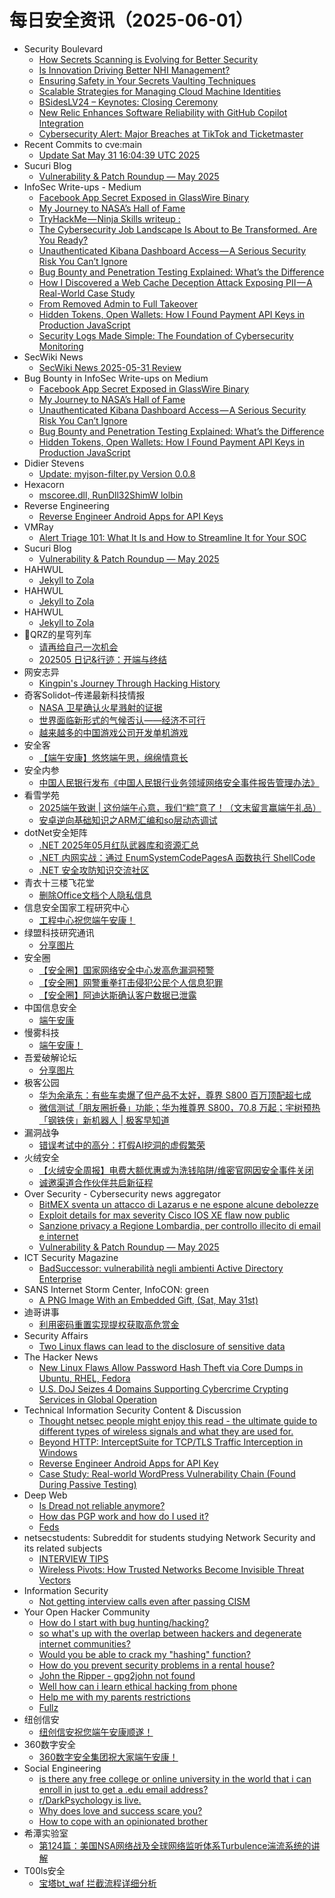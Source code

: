 # 每日安全资讯（2025-06-01）

- Security Boulevard
  - [How Secrets Scanning is Evolving for Better Security](https://securityboulevard.com/2025/05/how-secrets-scanning-is-evolving-for-better-security/?utm_source=rss&utm_medium=rss&utm_campaign=how-secrets-scanning-is-evolving-for-better-security)
  - [Is Innovation Driving Better NHI Management?](https://securityboulevard.com/2025/05/is-innovation-driving-better-nhi-management/?utm_source=rss&utm_medium=rss&utm_campaign=is-innovation-driving-better-nhi-management)
  - [Ensuring Safety in Your Secrets Vaulting Techniques](https://securityboulevard.com/2025/05/ensuring-safety-in-your-secrets-vaulting-techniques/?utm_source=rss&utm_medium=rss&utm_campaign=ensuring-safety-in-your-secrets-vaulting-techniques)
  - [Scalable Strategies for Managing Cloud Machine Identities](https://securityboulevard.com/2025/05/scalable-strategies-for-managing-cloud-machine-identities/?utm_source=rss&utm_medium=rss&utm_campaign=scalable-strategies-for-managing-cloud-machine-identities)
  - [BSidesLV24 –  Keynotes: Closing Ceremony](https://securityboulevard.com/2025/05/bsideslv24-keynotes-closing-ceremony/?utm_source=rss&utm_medium=rss&utm_campaign=bsideslv24-keynotes-closing-ceremony)
  - [New Relic Enhances Software Reliability with GitHub Copilot Integration](https://securityboulevard.com/2025/05/new-relic-enhances-software-reliability-with-github-copilot-integration/?utm_source=rss&utm_medium=rss&utm_campaign=new-relic-enhances-software-reliability-with-github-copilot-integration)
  - [Cybersecurity Alert: Major Breaches at TikTok and Ticketmaster](https://securityboulevard.com/2025/05/cybersecurity-alert-major-breaches-at-tiktok-and-ticketmaster/?utm_source=rss&utm_medium=rss&utm_campaign=cybersecurity-alert-major-breaches-at-tiktok-and-ticketmaster)
- Recent Commits to cve:main
  - [Update Sat May 31 16:04:39 UTC 2025](https://github.com/trickest/cve/commit/d48646bc99d9b9a937cf9bbfdde8bfbf21d6571b)
- Sucuri Blog
  - [Vulnerability & Patch Roundup — May 2025](https://blog.sucuri.net/2025/05/vulnerability-patch-roundup-may-2025.html)
- InfoSec Write-ups - Medium
  - [Facebook App Secret Exposed in GlassWire Binary](https://infosecwriteups.com/facebook-app-secret-exposed-in-glasswire-binary-e8a4e99afb27?source=rss----7b722bfd1b8d---4)
  - [My Journey to NASA’s Hall of Fame](https://infosecwriteups.com/my-journey-to-nasas-hall-of-fame-6e680736f557?source=rss----7b722bfd1b8d---4)
  - [TryHackMe — Ninja Skills writeup :](https://infosecwriteups.com/tryhackme-ninja-skills-writeup-9c6aa090e9f6?source=rss----7b722bfd1b8d---4)
  - [The Cybersecurity Job Landscape Is About to Be Transformed. Are You Ready?](https://infosecwriteups.com/the-cybersecurity-job-landscape-is-about-to-be-transformed-are-you-ready-242cb6871d5d?source=rss----7b722bfd1b8d---4)
  - [Unauthenticated Kibana Dashboard Access — A Serious Security Risk You Can’t Ignore](https://infosecwriteups.com/unauthenticated-kibana-dashboard-access-a-serious-security-risk-you-cant-ignore-002d4d0e24b9?source=rss----7b722bfd1b8d---4)
  - [Bug Bounty and Penetration Testing Explained: What’s the Difference](https://infosecwriteups.com/bug-bounty-and-penetration-testing-explained-whats-the-difference-41384e187c9a?source=rss----7b722bfd1b8d---4)
  - [How I Discovered a Web Cache Deception Attack Exposing PII — A Real-World Case Study](https://infosecwriteups.com/how-i-discovered-a-web-cache-deception-attack-exposing-pii-a-real-world-case-study-49aabe4258a3?source=rss----7b722bfd1b8d---4)
  - [From Removed Admin to Full Takeover](https://infosecwriteups.com/from-removed-admin-to-full-takeover-9ce131dd3716?source=rss----7b722bfd1b8d---4)
  - [Hidden Tokens, Open Wallets: How I Found Payment API Keys in Production JavaScript](https://infosecwriteups.com/hidden-tokens-open-wallets-how-i-found-payment-api-keys-in-production-javascript-7810b3113e04?source=rss----7b722bfd1b8d---4)
  - [Security Logs Made Simple: The Foundation of Cybersecurity Monitoring](https://infosecwriteups.com/security-logs-made-simple-the-foundation-of-cybersecurity-monitoring-39ce3cbfa07b?source=rss----7b722bfd1b8d---4)
- SecWiki News
  - [SecWiki News 2025-05-31 Review](http://www.sec-wiki.com/?2025-05-31)
- Bug Bounty in InfoSec Write-ups on Medium
  - [Facebook App Secret Exposed in GlassWire Binary](https://infosecwriteups.com/facebook-app-secret-exposed-in-glasswire-binary-e8a4e99afb27?source=rss----7b722bfd1b8d--bug_bounty)
  - [My Journey to NASA’s Hall of Fame](https://infosecwriteups.com/my-journey-to-nasas-hall-of-fame-6e680736f557?source=rss----7b722bfd1b8d--bug_bounty)
  - [Unauthenticated Kibana Dashboard Access — A Serious Security Risk You Can’t Ignore](https://infosecwriteups.com/unauthenticated-kibana-dashboard-access-a-serious-security-risk-you-cant-ignore-002d4d0e24b9?source=rss----7b722bfd1b8d--bug_bounty)
  - [Bug Bounty and Penetration Testing Explained: What’s the Difference](https://infosecwriteups.com/bug-bounty-and-penetration-testing-explained-whats-the-difference-41384e187c9a?source=rss----7b722bfd1b8d--bug_bounty)
  - [Hidden Tokens, Open Wallets: How I Found Payment API Keys in Production JavaScript](https://infosecwriteups.com/hidden-tokens-open-wallets-how-i-found-payment-api-keys-in-production-javascript-7810b3113e04?source=rss----7b722bfd1b8d--bug_bounty)
- Didier Stevens
  - [Update: myjson-filter.py Version 0.0.8](https://blog.didierstevens.com/2025/05/31/update-myjson-filter-py-version-0-0-8/)
- Hexacorn
  - [mscoree.dll, RunDll32ShimW lolbin](https://www.hexacorn.com/blog/2025/05/31/mscoree-dll-rundll32shimw-lolbin/)
- Reverse Engineering
  - [Reverse Engineer Android Apps for API Keys](https://www.reddit.com/r/ReverseEngineering/comments/1l08a2x/reverse_engineer_android_apps_for_api_keys/)
- VMRay
  - [Alert Triage 101: What It Is and How to Streamline It for Your SOC](https://www.vmray.com/alert-triage/)
- Sucuri Blog
  - [Vulnerability & Patch Roundup — May 2025](https://blog.sucuri.net/2025/05/vulnerability-patch-roundup-may-2025.html)
- HAHWUL
  - [Jekyll to Zola](https://www.hahwul.com/blog/2025/jekyll-to-zola/)
- HAHWUL
  - [Jekyll to Zola](https://www.hahwul.com/blog/2025/jekyll-to-zola/)
- HAHWUL
  - [Jekyll to Zola](https://www.hahwul.com/blog/2025/jekyll-to-zola/)
- 🚂QRZ的星穹列车
  - [请再给自己一次机会](https://qrz.today/z6-life/diary/2025/05-please-stay-alive)
  - [202505 日记&行迹：开端与终结](https://qrz.today/z6-life/diary/2025/05-trip-and-funeral)
- 网安志异
  - [Kingpin's Journey Through Hacking History](https://mp.weixin.qq.com/s?__biz=MzAxNzYyNzMyNg==&mid=2664232731&idx=1&sn=4ebc60ce7da14ce2b38c2823e42e5063)
- 奇客Solidot–传递最新科技情报
  - [NASA 卫星确认火星溅射的证据](https://www.solidot.org/story?sid=81441)
  - [世界面临新形式的气候否认——经济不可行](https://www.solidot.org/story?sid=81440)
  - [越来越多的中国游戏公司开发单机游戏](https://www.solidot.org/story?sid=81439)
- 安全客
  - [【端午安康】悠悠端午思，绵绵情意长](https://mp.weixin.qq.com/s?__biz=MzA5ODA0NDE2MA==&mid=2649788636&idx=1&sn=14a5c838ebe56b076ee34b1079be240b)
- 安全内参
  - [中国人民银行发布《中国人民银行业务领域网络安全事件报告管理办法》](https://mp.weixin.qq.com/s?__biz=MzI4NDY2MDMwMw==&mid=2247514456&idx=1&sn=9216c6b8ca6638dbd4e34be08c958962)
- 看雪学苑
  - [2025端午致谢 | 这份端午心意，我们“粽”意了！（文末留言赢端午礼品）](https://mp.weixin.qq.com/s?__biz=MjM5NTc2MDYxMw==&mid=2458594864&idx=1&sn=64f9d92920ba85c893188506ab236b64)
  - [安卓逆向基础知识之ARM汇编和so层动态调试](https://mp.weixin.qq.com/s?__biz=MjM5NTc2MDYxMw==&mid=2458594864&idx=2&sn=5d09ceca42383f5e0caa07da01f8a235)
- dotNet安全矩阵
  - [.NET 2025年05月红队武器库和资源汇总](https://mp.weixin.qq.com/s?__biz=MzUyOTc3NTQ5MA==&mid=2247499774&idx=3&sn=869d69109fcf123e7842a1b4a43770a9)
  - [.NET 内网实战：通过 EnumSystemCodePagesA 函数执行 ShellCode](https://mp.weixin.qq.com/s?__biz=MzUyOTc3NTQ5MA==&mid=2247499774&idx=1&sn=e31504d053a2610646b95be4ff1f9926)
  - [.NET 安全攻防知识交流社区](https://mp.weixin.qq.com/s?__biz=MzUyOTc3NTQ5MA==&mid=2247499774&idx=2&sn=c21613b049b6c2239f3b1834539c9eab)
- 青衣十三楼飞花堂
  - [删除Office文档个人隐私信息](https://mp.weixin.qq.com/s?__biz=MzUzMjQyMDE3Ng==&mid=2247488328&idx=1&sn=0ec9e0b01912f50ea7ab33d89b9a8472)
- 信息安全国家工程研究中心
  - [工程中心祝您端午安康！](https://mp.weixin.qq.com/s?__biz=MzU5OTQ0NzY3Ng==&mid=2247499885&idx=1&sn=7d5c1edb45638efaca1533c3f11aa4f4)
- 绿盟科技研究通讯
  - [分享图片](https://mp.weixin.qq.com/s?__biz=MzIyODYzNTU2OA==&mid=2247498844&idx=1&sn=7307b52ad9468124de9f48369362ac18)
- 安全圈
  - [【安全圈】国家网络安全中心发高危漏洞预警](https://mp.weixin.qq.com/s?__biz=MzIzMzE4NDU1OQ==&mid=2652069919&idx=1&sn=3b5e129ed6ee7e222faa7957c06b833e)
  - [【安全圈】网警重拳打击侵犯公民个人信息犯罪](https://mp.weixin.qq.com/s?__biz=MzIzMzE4NDU1OQ==&mid=2652069919&idx=2&sn=4147e4b603189dc7413f402184696fb8)
  - [【安全圈】阿迪达斯确认客户数据已泄露](https://mp.weixin.qq.com/s?__biz=MzIzMzE4NDU1OQ==&mid=2652069919&idx=3&sn=17dbc11689c10d899b8d4b8786463311)
- 中国信息安全
  - [端午安康](https://mp.weixin.qq.com/s?__biz=MzA5MzE5MDAzOA==&mid=2664243275&idx=1&sn=5b8039d6aab1accc497b12779e0ac783)
- 慢雾科技
  - [端午安康！](https://mp.weixin.qq.com/s?__biz=MzU4ODQ3NTM2OA==&mid=2247502360&idx=1&sn=88e7afc6bee9b639f4af2392d142c751)
- 吾爱破解论坛
  - [分享图片](https://mp.weixin.qq.com/s?__biz=MjM5Mjc3MDM2Mw==&mid=2651142573&idx=1&sn=285382de33683181fcd8a5cbc9e0629a)
- 极客公园
  - [华为余承东：有些车卖爆了但产品不太好，尊界 S800 百万顶配超七成](https://mp.weixin.qq.com/s?__biz=MTMwNDMwODQ0MQ==&mid=2653080474&idx=1&sn=5fd07a93ae3d251f84b41b6637d00213)
  - [微信测试「朋友圈折叠」功能；华为推尊界 S800，70.8 万起；宇树预热「钢铁侠」新机器人 | 极客早知道](https://mp.weixin.qq.com/s?__biz=MTMwNDMwODQ0MQ==&mid=2653080459&idx=1&sn=8848796272706588e20992faa8e1a0ab)
- 漏洞战争
  - [错误考试中的高分：打假AI挖洞的虚假繁荣](https://mp.weixin.qq.com/s?__biz=MzU0MzgzNTU0Mw==&mid=2247485963&idx=1&sn=b0d187d7483788886d60a1007124ed04)
- 火绒安全
  - [【火绒安全周报】电费大额优惠或为洗钱陷阱/维密官网因安全事件关闭](https://mp.weixin.qq.com/s?__biz=MzI3NjYzMDM1Mg==&mid=2247525687&idx=1&sn=999542d6e9f8c5d3f730bda7aed55d91)
  - [诚邀渠道合作伙伴共启新征程](https://mp.weixin.qq.com/s?__biz=MzI3NjYzMDM1Mg==&mid=2247525687&idx=2&sn=b6ca8aa801672cffa7d32afd9fbf6112)
- Over Security - Cybersecurity news aggregator
  - [BitMEX sventa un attacco di Lazarus e ne espone alcune debolezze](https://www.insicurezzadigitale.com/bitmex-sventa-un-attacco-di-lazarus-e-ne-espone-alcune-debolezze/)
  - [Exploit details for max severity Cisco IOS XE flaw now public](https://www.bleepingcomputer.com/news/security/exploit-details-for-max-severity-cisco-ios-xe-flaw-now-public/)
  - [Sanzione privacy a Regione Lombardia, per controllo illecito di email e internet](https://www.cybersecurity360.it/news/sanzione-privacy-a-regione-lombardia-50mila-euro-per-controllo-illecito-di-email-e-internet/)
  - [Vulnerability & Patch Roundup — May 2025](https://blog.sucuri.net/2025/05/vulnerability-patch-roundup-may-2025.html)
- ICT Security Magazine
  - [BadSuccessor: vulnerabilità negli ambienti Active Directory Enterprise](https://www.ictsecuritymagazine.com/articoli/badsuccessor-vulnerabilita/)
- SANS Internet Storm Center, InfoCON: green
  - [A PNG Image With an Embedded Gift, (Sat, May 31st)](https://isc.sans.edu/diary/rss/31998)
- 迪哥讲事
  - [利用密码重置实现提权获取高危赏金](https://mp.weixin.qq.com/s?__biz=MzIzMTIzNTM0MA==&mid=2247497671&idx=1&sn=5931e0bc17111306b52d0a635b92b3e7)
- Security Affairs
  - [Two Linux flaws can lead to the disclosure of sensitive data](https://securityaffairs.com/178464/hacking/two-linux-flaws-can-lead-to-the-disclosure-of-sensitive-data.html)
- The Hacker News
  - [New Linux Flaws Allow Password Hash Theft via Core Dumps in Ubuntu, RHEL, Fedora](https://thehackernews.com/2025/05/new-linux-flaws-allow-password-hash.html)
  - [U.S. DoJ Seizes 4 Domains Supporting Cybercrime Crypting Services in Global Operation](https://thehackernews.com/2025/05/us-doj-seizes-4-domains-supporting.html)
- Technical Information Security Content & Discussion
  - [Thought netsec people might enjoy this read - the ultimate guide to different types of wireless signals and what they are used for.](https://www.reddit.com/r/netsec/comments/1l06tm8/thought_netsec_people_might_enjoy_this_read_the/)
  - [Beyond HTTP: InterceptSuite for TCP/TLS Traffic Interception in Windows](https://www.reddit.com/r/netsec/comments/1l02jra/beyond_http_interceptsuite_for_tcptls_traffic/)
  - [Reverse Engineer Android Apps for API Key](https://www.reddit.com/r/netsec/comments/1l09vab/reverse_engineer_android_apps_for_api_key/)
  - [Case Study: Real-world WordPress Vulnerability Chain (Found During Passive Testing)](https://www.reddit.com/r/netsec/comments/1l018we/case_study_realworld_wordpress_vulnerability/)
- Deep Web
  - [Is Dread not reliable anymore?](https://www.reddit.com/r/deepweb/comments/1l04e6t/is_dread_not_reliable_anymore/)
  - [How das PGP work and how do I used it?](https://www.reddit.com/r/deepweb/comments/1l01sgn/how_das_pgp_work_and_how_do_i_used_it/)
  - [Feds](https://www.reddit.com/r/deepweb/comments/1kzqxmx/feds/)
- netsecstudents: Subreddit for students studying Network Security and its related subjects
  - [INTERVIEW TIPS](https://www.reddit.com/r/netsecstudents/comments/1kzz5fm/interview_tips/)
  - [Wireless Pivots: How Trusted Networks Become Invisible Threat Vectors](https://www.reddit.com/r/netsecstudents/comments/1kzsuoy/wireless_pivots_how_trusted_networks_become/)
- Information Security
  - [Not getting interview calls even after passing CISM](https://www.reddit.com/r/Information_Security/comments/1l03pjd/not_getting_interview_calls_even_after_passing/)
- Your Open Hacker Community
  - [How do I start with bug hunting/hacking?](https://www.reddit.com/r/HowToHack/comments/1kzva2i/how_do_i_start_with_bug_huntinghacking/)
  - [so what's up with the overlap between hackers and degenerate internet communities?](https://www.reddit.com/r/HowToHack/comments/1kzorn5/so_whats_up_with_the_overlap_between_hackers_and/)
  - [Would you be able to crack my "hashing" function?](https://www.reddit.com/r/HowToHack/comments/1l048zx/would_you_be_able_to_crack_my_hashing_function/)
  - [How do you prevent security problems in a rental house?](https://www.reddit.com/r/HowToHack/comments/1l002h8/how_do_you_prevent_security_problems_in_a_rental/)
  - [John the Ripper - gpg2john not found](https://www.reddit.com/r/HowToHack/comments/1kzq9e0/john_the_ripper_gpg2john_not_found/)
  - [Well how can i learn ethical hacking from phone](https://www.reddit.com/r/HowToHack/comments/1l03rsv/well_how_can_i_learn_ethical_hacking_from_phone/)
  - [Help me with my parents restrictions](https://www.reddit.com/r/HowToHack/comments/1kzzgj5/help_me_with_my_parents_restrictions/)
  - [Fullz](https://www.reddit.com/r/HowToHack/comments/1kzubk0/fullz/)
- 纽创信安
  - [纽创信安祝您端午安康顺遂！](https://mp.weixin.qq.com/s?__biz=MzAwNTczMjAzMg==&mid=2650239661&idx=1&sn=084912f771500233923ee06bdf2d826a)
- 360数字安全
  - [360数字安全集团祝大家端午安康！](https://mp.weixin.qq.com/s?__biz=MzA4MTg0MDQ4Nw==&mid=2247580683&idx=1&sn=45e9b12ba055f3be0c390b7788868232)
- Social Engineering
  - [is there any free college or online university in the world that i can enroll in just to get a .edu email address?](https://www.reddit.com/r/SocialEngineering/comments/1l0b7zv/is_there_any_free_college_or_online_university_in/)
  - [r/DarkPsychology is live.](https://www.reddit.com/r/SocialEngineering/comments/1l06mbz/rdarkpsychology_is_live/)
  - [Why does love and success scare you?](https://www.reddit.com/r/SocialEngineering/comments/1kzxtt9/why_does_love_and_success_scare_you/)
  - [How to cope with an opinionated brother](https://www.reddit.com/r/SocialEngineering/comments/1kznkda/how_to_cope_with_an_opinionated_brother/)
- 希潭实验室
  - [第124篇：美国NSA网络战及全球网络监听体系Turbulence湍流系统的讲解](https://mp.weixin.qq.com/s?__biz=MzkzMjI1NjI3Ng==&mid=2247487550&idx=1&sn=310fe4155047b8b4015d01609e6ca306)
- T00ls安全
  - [宝塔bt_waf 拦截流程详细分析](https://mp.weixin.qq.com/s?__biz=Mzg3NzYzODU5NQ==&mid=2247485346&idx=1&sn=7bf51e96eb7ac4605daeaa076ca8027e)
